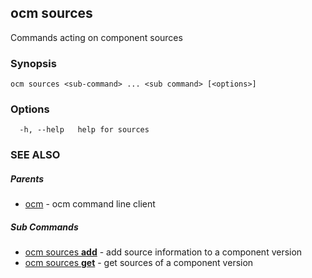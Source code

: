 ## ocm sources

Commands acting on component sources

### Synopsis

```
ocm sources <sub-command> ... <sub command> [<options>]
```

### Options

```
  -h, --help   help for sources
```

### SEE ALSO

##### Parents

* [ocm](ocm.md)	 - ocm command line client


##### Sub Commands

* [ocm sources <b>add</b>](ocm_sources_add.md)	 - add source information to a component version
* [ocm sources <b>get</b>](ocm_sources_get.md)	 - get sources of a component version


